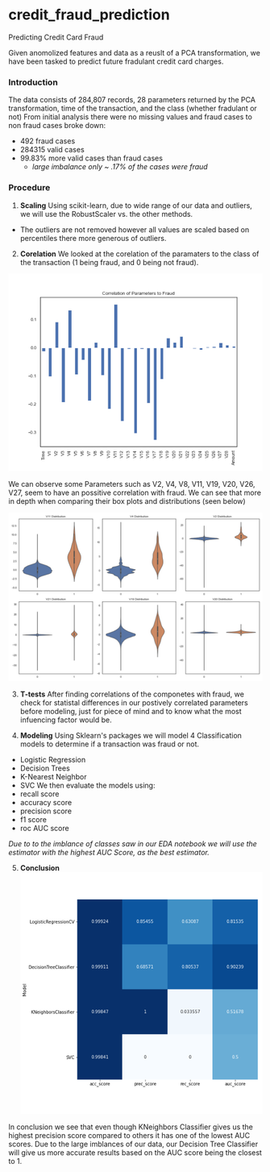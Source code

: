 # credit_fraud_prediction
Predicting Credit Card Fraud

Given anomolized features and data as a reuslt of a PCA transformation, we have been tasked to predict future fradulant credit card charges.

### Introduction
The data consists of 284,807 records, 28 parameters returned by the PCA transformation, time of the transaction, and the class (whether fradulant or not)
From initial analysis there were no missing values and fraud cases to non fraud cases broke down:
* 492 fraud cases
* 284315 valid cases
* 99.83% more valid cases than fraud cases
  * *large imbalance only ~ .17% of the cases were fraud*

### Procedure
  1. **Scaling**
  Using scikit-learn, due to wide range of our data and outliers, we will use the RobustScaler vs. the other methods.
   * The outliers are not removed however all values are scaled based on percentiles there more generous of outliers. 
  2. **Corelation**
  We looked at the corelation of the paramaters to the class of the transaction (1 being fraud, and 0 being not fraud).
  
 ![Pairwise Correlation to Class](https://github.com/enwokoye94/credit_fraud_prediction/blob/master/images/corr_plot.png?raw=true)
  
  We can observe some Parameters such as V2, V4, V8, V11, V19, V20, V26, V27, seem to have an possitive correlation with fraud. We can see that more in depth when comparing their box plots and distributions (seen below)
  
  ![Violin plot of positively correlated to class](/images/positive_corr.png?raw=true)
  
  3. **T-tests**
  After finding correlations of the componetes with fraud, we check for statistal differences in our postively correlated parameters before modeling, just for piece of mind and to know what the most infuencing factor would be. 
  
  
  4. **Modeling** 
  Using Sklearn's packages we will model 4 Classification models to determine if a transaction was fraud or not. 
   * Logistic Regression
   * Decision Trees
   * K-Nearest Neighbor
   * SVC
   We then evaluate the models using:
   * recall score
   * accuracy score
   * precision score
   * f1 score
   * roc AUC score
   
*Due to to the imblance of classes saw in our EDA notebook we will use the estimator with the highest AUC Score, as the best estimator.*

   5. **Conclusion** 
   ![Table (corr plot) of our models and our evaluation parameters](/images/results_table.png?raw=true)
   
   In conclusion we see that even though KNeighbors Classifier gives us the highest precision score compared to others it has one of the lowest AUC scores. Due to the large imblances of our data, our Decision Tree Classifier will give us more accurate results based on the AUC score being the closest to 1. 
